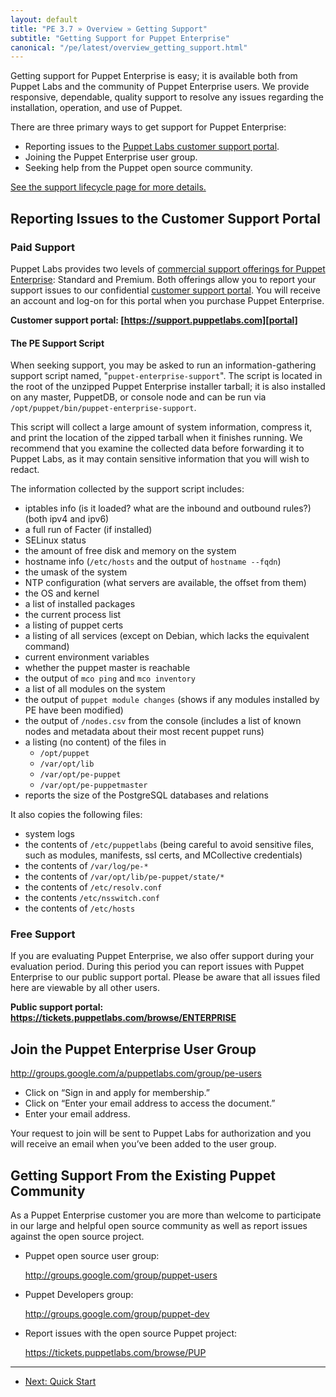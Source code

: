 ```yaml
---
layout: default
title: "PE 3.7 » Overview » Getting Support"
subtitle: "Getting Support for Puppet Enterprise"
canonical: "/pe/latest/overview_getting_support.html"
---
```


Getting support for Puppet Enterprise is easy; it is available both from Puppet Labs and the community of Puppet Enterprise users. We provide responsive, dependable, quality support to resolve any issues regarding the installation, operation, and use of Puppet.

There are three primary ways to get support for Puppet Enterprise:

- Reporting issues to the [Puppet Labs customer support portal][portal].
- Joining the Puppet Enterprise user group.
- Seeking help from the Puppet open source community.

[portal]: https://support.puppetlabs.com
[lifecycle]: https://puppetlabs.com/misc/puppet-enterprise-lifecycle/
[See the support lifecycle page for more details.][lifecycle]

Reporting Issues to the Customer Support Portal
-----

### Paid Support

Puppet Labs provides two levels of [commercial support offerings for Puppet Enterprise](http://puppetlabs.com/services/support/): Standard and Premium.  Both offerings allow you to report your support issues to our confidential [customer support portal][portal].  You will receive an account and log-on for this portal when you purchase Puppet Enterprise.

**Customer support portal: [https://support.puppetlabs.com][portal]**

#### The PE Support Script

When seeking support, you may be asked to run an information-gathering support script named, "`puppet-enterprise-support`". The script is located in the root of the unzipped Puppet Enterprise installer tarball; it is also installed on any master, PuppetDB, or console node and can be run via `/opt/puppet/bin/puppet-enterprise-support`.

This script will collect a large amount of system information, compress it, and print the location of the zipped tarball when it finishes running. We recommend that you examine the collected data before forwarding it to Puppet Labs, as it may contain sensitive information that you will wish to redact.

The information collected by the support script includes:

- iptables info (is it loaded? what are the inbound and outbound rules?) (both ipv4 and ipv6)
- a full run of Facter (if installed)
- SELinux status
- the amount of free disk and memory on the system
- hostname info (`/etc/hosts` and the output of `hostname --fqdn`)
- the umask of the system
- NTP configuration (what servers are available, the offset from them)
- the OS and kernel
- a list of installed packages
- the current process list
- a listing of puppet certs
- a listing of all services (except on Debian, which lacks the equivalent command)
- current environment variables
- whether the puppet master is reachable
- the output of `mco ping` and `mco inventory`
- a list of all modules on the system
- the output of `puppet module changes` (shows if any modules installed by PE have been modified)
- the output of `/nodes.csv` from the console (includes a list of known nodes and metadata about their most recent puppet runs)
- a listing (no content) of the files in 
   - `/opt/puppet`
   - `/var/opt/lib`
   - `/var/opt/pe-puppet`
   - `/var/opt/pe-puppetmaster`
- reports the size of the PostgreSQL databases and relations
   

It also copies the following files:

- system logs
- the contents of `/etc/puppetlabs` (being careful to avoid sensitive files, such as modules, manifests, ssl certs, and MCollective credentials)
- the contents of `/var/log/pe-*`
- the contents of `/var/opt/lib/pe-puppet/state/*`
- the contents of `/etc/resolv.conf`
- the contents `/etc/nsswitch.conf`
- the contents of `/etc/hosts`


### Free Support

If you are evaluating Puppet Enterprise, we also offer support during your evaluation period.  During this period you can report issues with Puppet Enterprise to our public support portal. Please be aware that all issues filed here are viewable by all other users.

**Public support portal: <https://tickets.puppetlabs.com/browse/ENTERPRISE>**

Join the Puppet Enterprise User Group
-----

<http://groups.google.com/a/puppetlabs.com/group/pe-users>

- Click on “Sign in and apply for membership.”
- Click on “Enter your email address to access the document.”
- Enter your email address.


Your request to join will be sent to Puppet Labs for authorization and you will receive an email when you’ve been added to the user group.

Getting Support From the Existing Puppet Community
-----

As a Puppet Enterprise customer you are more than welcome to participate in our large and helpful open source community as well as report issues against the open source project.

- Puppet open source user group:

    <http://groups.google.com/group/puppet-users>
- Puppet Developers group:

    <http://groups.google.com/group/puppet-dev>
- Report issues with the open source Puppet project:

    <https://tickets.puppetlabs.com/browse/PUP>



* * *

- [Next: Quick Start](./quick_start.html)
